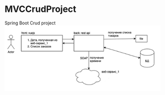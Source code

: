 # MVCCrudProject
Spring Boot Crud project 
![alt text](https://github.com/lightvsi/MVCCrudProject/blob/master/Task.PNG?raw=true)
